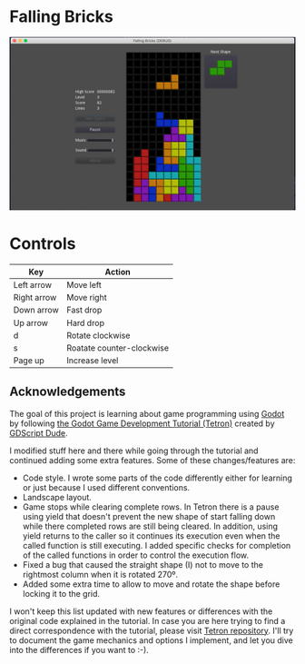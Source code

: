 # Falling Bricks

![Falling Bricks](docs/falling_bricks.png)


# Controls

| Key | Action |
|-----|--------|
| Left arrow | Move left |
| Right arrow | Move right |
| Down arrow | Fast drop |
| Up arrow | Hard drop |
| d | Rotate clockwise |
| s | Roatate counter-clockwise |
| Page up | Increase level |

## Acknowledgements

The goal of this project is learning about game programming using
[Godot](https://godotengine.org/) by following
[the Godot Game Development Tutorial (Tetron)](https://www.youtube.com/playlist?list=PLFTE4-k_Qh3tfkbsapJdRBmU0Y8gze_dl)
created by [GDScript Dude](https://www.youtube.com/channel/UCQs0i6vKISElM6mh7OzLouQ).

I modified stuff here and there while going through the tutorial and continued
adding some extra features. Some of these changes/features are:
* Code style. I wrote some parts of the code differently either for
  learning or just because I used different conventions.
* Landscape layout.
* Game stops while clearing complete rows. In Tetron there is a pause using
  yield that doesn't prevent the new shape of start falling down while there
  completed rows are still being cleared. In addition, using yield returns to
  the caller so it continues its execution even when the called function is
  still executing. I added specific checks for completion of the called
  functions in order to control the execution flow.
* Fixed a bug that caused the straight shape (I) not to move to the rightmost
  column when it is rotated 270º.
* Added some extra time to allow to move and rotate the shape before locking
  it to the grid.

I won't keep this list updated with new features or differences with the
original code explained in the tutorial. In case you are here trying to find a direct correspondence with the tutorial, please visit
[Tetron repository](https://github.com/andrew-wilkes/tetron).
I'll try to document the game mechanics and options I implement, and let you
dive into the differences if you want to :-).
